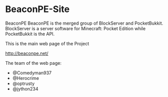 BeaconPE-Site
=============
BeaconPE
BeaconPE is the merged group of BlockServer and PocketBukkit. BlockServer is a server software for Minecraft: Pocket Edition while PocketBukkit is the API.

This is the main web page of the Project

http://beaconpe.net/

The team of the web page:
- @Comedyman937
- @Herocrime
- @optrusty
- @jython234
